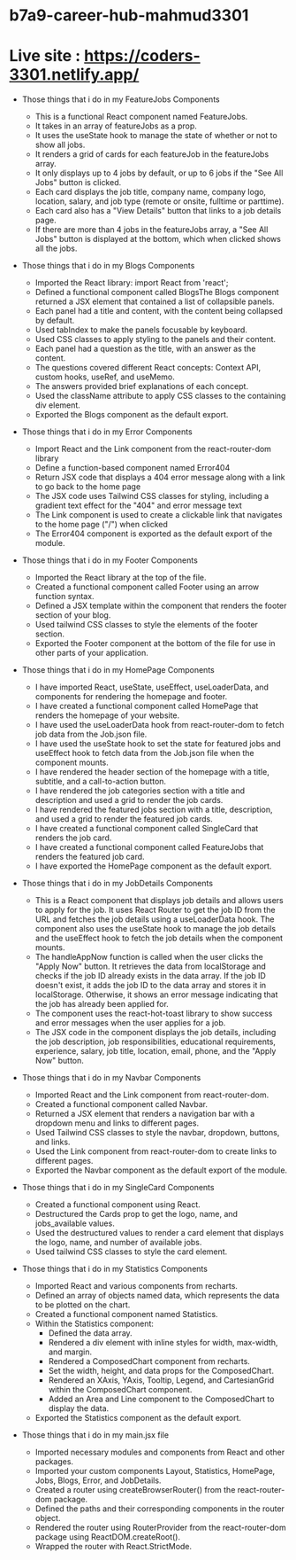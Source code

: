 # b7a9-career-hub-mahmud3301
# Live site : https://coders-3301.netlify.app/


* Those things that i do in my FeatureJobs Components
  - This is a functional React component named FeatureJobs.
  - It takes in an array of featureJobs as a prop.
  - It uses the useState hook to manage the state of whether or not to show all jobs.
  - It renders a grid of cards for each featureJob in the featureJobs array.
  - It only displays up to 4 jobs by default, or up to 6 jobs if the "See All Jobs" button is clicked.
  - Each card displays the job title, company name, company logo, location, salary, and job type (remote or onsite, fulltime or parttime).
  - Each card also has a "View Details" button that links to a job details page.
  - If there are more than 4 jobs in the featureJobs array, a "See All Jobs" button is displayed at the bottom, which when clicked shows all the jobs.

* Those things that i do in my Blogs Components
  - Imported the React library: import React from 'react';
  - Defined a functional component called BlogsThe Blogs component returned a JSX element that contained a list of collapsible panels.
  - Each panel had a title and content, with the content being collapsed by default.
  - Used tabIndex to make the panels focusable by keyboard.
  - Used CSS classes to apply styling to the panels and their content.
  - Each panel had a question as the title, with an answer as the content.
  - The questions covered different React concepts: Context API, custom hooks, useRef, and useMemo.
  - The answers provided brief explanations of each concept.
  - Used the className attribute to apply CSS classes to the containing div element.
  - Exported the Blogs component as the default export.

* Those things that i do in my Error Components
  - Import React and the Link component from the react-router-dom library
  - Define a function-based component named Error404
  - Return JSX code that displays a 404 error message along with a link to go back to the home page
  - The JSX code uses Tailwind CSS classes for styling, including a gradient text effect for the "404"  and error message text
  - The Link component is used to create a clickable link that navigates to the home page ("/") when clicked
  - The Error404 component is exported as the default export of the module.

* Those things that i do in my Footer Components
  - Imported the React library at the top of the file.
  - Created a functional component called Footer using an arrow function syntax.
  - Defined a JSX template within the component that renders the footer section of your blog.
  - Used tailwind CSS classes to style the elements of the footer section.
  - Exported the Footer component at the bottom of the file for use in other parts of your application.

* Those things that i do in my HomePage Components
  - I have imported React, useState, useEffect, useLoaderData, and components for rendering the homepage and footer.
  - I have created a functional component called HomePage that renders the homepage of your website.
  - I have used the useLoaderData hook from react-router-dom to fetch job data from the Job.json file.
  - I have used the useState hook to set the state for featured jobs and useEffect hook to fetch data from the Job.json file when the component mounts.
  - I have rendered the header section of the homepage with a title, subtitle, and a call-to-action button.
  - I have rendered the job categories section with a title and description and used a grid to render the job cards.
  - I have rendered the featured jobs section with a title, description, and used a grid to render the featured job cards.
  - I have created a functional component called SingleCard that renders the job card.
  - I have created a functional component called FeatureJobs that renders the featured job card.
  - I have exported the HomePage component as the default export.

* Those things that i do in my JobDetails Components
  - This is a React component that displays job details and allows users to apply for the job. It uses React Router to get the job ID from the URL and fetches the job details using a useLoaderData hook. The component also uses the useState hook to manage the job details and the useEffect hook to fetch the job details when the component mounts.
  - The handleAppNow function is called when the user clicks the "Apply Now" button. It retrieves the data from localStorage and checks if the job ID already exists in the data array. If the job ID doesn't exist, it adds the job ID to the data array and stores it in localStorage. Otherwise, it shows an error message indicating that the job has already been applied for.
  - The component uses the react-hot-toast library to show success and error messages when the user applies for a job.
  - The JSX code in the component displays the job details, including the job description, job responsibilities, educational requirements, experience, salary, job title, location, email, phone, and the "Apply Now" button.

* Those things that i do in my Navbar Components
  - Imported React and the Link component from react-router-dom.
  - Created a functional component called Navbar.
  - Returned a JSX element that renders a navigation bar with a dropdown menu and links to different pages.
  - Used Tailwind CSS classes to style the navbar, dropdown, buttons, and links.
  - Used the Link component from react-router-dom to create links to different pages.
  - Exported the Navbar component as the default export of the module.

* Those things that i do in my SingleCard Components
  - Created a functional component using React.
  - Destructured the Cards prop to get the logo, name, and jobs_available values.
  - Used the destructured values to render a card element that displays the logo, name, and number of available jobs.
  - Used tailwind CSS classes to style the card element.

* Those things that i do in my Statistics Components
  - Imported React and various components from recharts.
  - Defined an array of objects named data, which represents the data to be plotted on the chart.
  - Created a functional component named Statistics.
  - Within the Statistics component:
    - Defined the data array.
    - Rendered a div element with inline styles for width, max-width, and margin.
    - Rendered a ComposedChart component from recharts.
    - Set the width, height, and data props for the ComposedChart.
    - Rendered an XAxis, YAxis, Tooltip, Legend, and CartesianGrid within the ComposedChart component.
    - Added an Area and Line component to the ComposedChart to display the data.
  - Exported the Statistics component as the default export.

* Those things that i do in my main.jsx file
  - Imported necessary modules and components from React and other packages.
  - Imported your custom components Layout, Statistics, HomePage, Jobs, Blogs, Error, and JobDetails.
  - Created a router using createBrowserRouter() from the react-router-dom package.
  - Defined the paths and their corresponding components in the router object.
  - Rendered the router using RouterProvider from the react-router-dom package using ReactDOM.createRoot().
  - Wrapped the router with React.StrictMode.